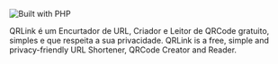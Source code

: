 ![Built with PHP](https://img.shields.io/badge/Built%20with-php-red?style=for-the-badge&logo=php)


QRLink é um Encurtador de URL, Criador e Leitor de QRCode gratuito, simples e que respeita a sua privacidade.
QRLink is a free, simple and privacy-friendly URL Shortener, QRCode Creator and Reader.